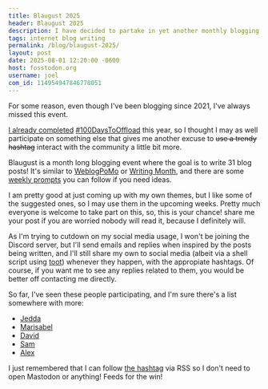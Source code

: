 ```yaml
---
title: Blaugust 2025
header: Blaugust 2025
description: I have decided to partake in yet another monthly blogging challenge! Yaaaaay
tags: internet blog writing
permalink: /blog/blaugust-2025/
layout: post
date: 2025-08-01 12:20:00 -0600
host: fosstodon.org
username: joel
com_id: 114954947846778051
---
```


For some reason, even though I've been blogging since 2021, I've always missed this event.

[I already completed](/blog/400-days-to-offload) [#100DaysToOffload](https://100daystooffload.com) this year, so I thought I may as well participate on something else that gives me another excuse to ~~use a trendy hashtag~~ interact with the community a little bit more.

Blaugust is a month long blogging event where the goal is to write 31 blog posts! It's similar to [WeblogPoMo](https://weblogpomo.club) or [Writing Month](https://writingmonth.org), and there are some [weekly prompts](https://nerdgirlthoughts.game.blog/2025/07/25/blaugust-2025-calendar-weekly-prompts/) you can follow if you need ideas.

I am pretty good at just coming up with my own themes, but I like some of the suggested ones, so I may use them in the upcoming weeks. Pretty much everyone is welcome to take part on this, so, this is your chance! share me your post if you are worried nobody will read it, because I definitely will.

As I'm trying to cutdown on my social media usage, I won't be joining the Discord server, but I'll send emails and replies when inspired by the posts being written, and I'll still share my own to social media (albeit via a shell script using [toot](https://toot.bezdomni.net)) whenever they happen, with the appropiate hashtags. Of course, if you want me to see any replies related to them, you would be better off contacting me directly.

So far, I've seen these people participating, and I'm sure there's a list somewhere with more:

- [Jedda](https://notes.jeddacp.com/blaugust-2025-round-2)
- [Marisabel](https://marisabel.nl/public/blog/Blaugust_2025_:_Introduction)
- [David](https://forkingmad.blog/blaugust-2025-is-here)
- [Sam](https://thetangent.space/2025/welcome)
- [Alex](https://wrywriter.ca/posts/blaugust) 

I just remembered that I can follow [the hashtag](https://mastodon.social/tags/blaugust2025.rss) via RSS so I don't need to open Mastodon or anything! Feeds for the win!
